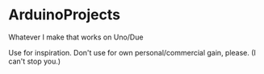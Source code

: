 # ArduinoProjects
Whatever I make that works on Uno/Due

Use for inspiration. Don't use for own personal/commercial gain, please. (I can't stop you.)
